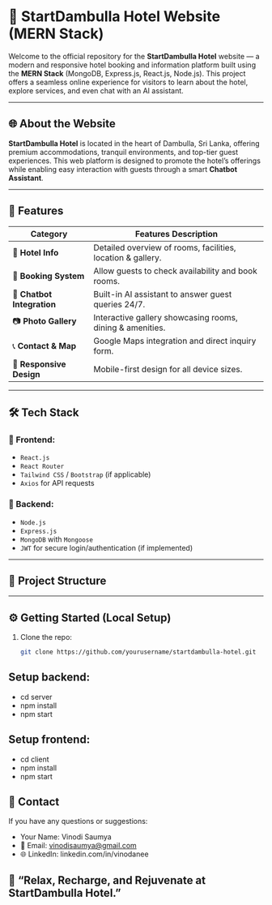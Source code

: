 # 🏨 StartDambulla Hotel Website (MERN Stack)

Welcome to the official repository for the **StartDambulla Hotel** website — a modern and responsive hotel booking and information platform built using the **MERN Stack** (MongoDB, Express.js, React.js, Node.js). This project offers a seamless online experience for visitors to learn about the hotel, explore services, and even chat with an AI assistant.

---

## 🌐 About the Website

**StartDambulla Hotel** is located in the heart of Dambulla, Sri Lanka, offering premium accommodations, tranquil environments, and top-tier guest experiences. This web platform is designed to promote the hotel’s offerings while enabling easy interaction with guests through a smart **Chatbot Assistant**.

---

## 🚀 Features

| Category        | Features Description |
|----------------|-----------------------|
| 🏨 **Hotel Info** | Detailed overview of rooms, facilities, location & gallery. |
| 📅 **Booking System** | Allow guests to check availability and book rooms. |
| 💬 **Chatbot Integration** | Built-in AI assistant to answer guest queries 24/7. |
| 📷 **Photo Gallery** | Interactive gallery showcasing rooms, dining & amenities. |
| 📞 **Contact & Map** | Google Maps integration and direct inquiry form. |
| 🌙 **Responsive Design** | Mobile-first design for all device sizes. |

---

## 🛠️ Tech Stack

### 🔧 Frontend:
- `React.js`
- `React Router`
- `Tailwind CSS` / `Bootstrap` (if applicable)
- `Axios` for API requests

### 🔧 Backend:
- `Node.js`
- `Express.js`
- `MongoDB` with `Mongoose`
- `JWT` for secure login/authentication (if implemented)


---

## 📁 Project Structure


---

## ⚙️ Getting Started (Local Setup)

1. Clone the repo:
   ```bash
   git clone https://github.com/yourusername/startdambulla-hotel.git

## Setup backend:
- cd server
- npm install
- npm start

## Setup frontend:
- cd client
- npm install
- npm start

## 📧 Contact

If you have any questions or suggestions:

- Your Name: Vinodi Saumya
- 📧 Email: vinodisaumya@gmail.com
- 🌐 LinkedIn: linkedin.com/in/vinodanee

## 🧳 “Relax, Recharge, and Rejuvenate at StartDambulla Hotel.”